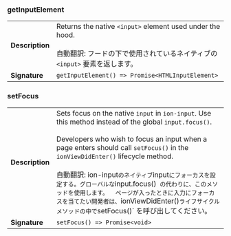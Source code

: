 ### getInputElement

|                 |                                                                                                                                                  |
| --------------- | ------------------------------------------------------------------------------------------------------------------------------------------------ |
| **Description** | Returns the native `<input>` element used under the hood.<br /><br />自動翻訳: フードの下で使用されているネイティブの `<input>` 要素を返します。 |
| **Signature**   | `getInputElement() => Promise<HTMLInputElement>`                                                                                                 |

### setFocus

|                 |                                                                                                                                                                                                                                                                                                                                                                                                                                                                                                                                            |
| --------------- | ------------------------------------------------------------------------------------------------------------------------------------------------------------------------------------------------------------------------------------------------------------------------------------------------------------------------------------------------------------------------------------------------------------------------------------------------------------------------------------------------------------------------------------------ |
| **Description** | Sets focus on the native `input` in `ion-input`. Use this method instead of the global `input.focus()`.<br /><br />Developers who wish to focus an input when a page enters should call `setFocus()` in the `ionViewDidEnter()` lifecycle method.<br /><br />自動翻訳: ion-input`のネイティブ`input`にフォーカスを設定する。グローバルな`input.focus()` の代わりに、このメソッドを使用します。  ページが入ったときに入力にフォーカスを当てたい開発者は、`ionViewDidEnter()`ライフサイクルメソッドの中で`setFocus()` を呼び出してください。 |
| **Signature**   | `setFocus() => Promise<void>`                                                                                                                                                                                                                                                                                                                                                                                                                                                                                                              |
